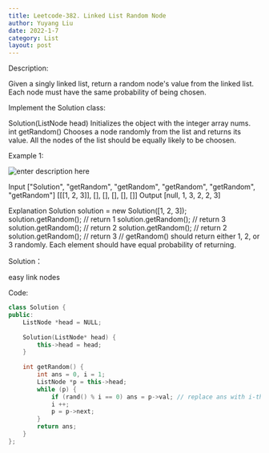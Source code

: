 ```yaml
---
title: Leetcode-382. Linked List Random Node
author: Yuyang Liu
date: 2022-1-7
category: List
layout: post
---
```


Description:

Given a singly linked list, return a random node's value from the linked list. Each node must have the same probability of being chosen.

Implement the Solution class:

Solution(ListNode head) Initializes the object with the integer array nums.
int getRandom() Chooses a node randomly from the list and returns its value. All the nodes of the list should be equally likely to be choosen.

 
Example 1:

![enter description here](https://assets.leetcode.com/uploads/2021/03/16/getrand-linked-list.jpg)

Input
["Solution", "getRandom", "getRandom", "getRandom", "getRandom", "getRandom"]
[[[1, 2, 3]], [], [], [], [], []]
Output
[null, 1, 3, 2, 2, 3]

Explanation
Solution solution = new Solution([1, 2, 3]);
solution.getRandom(); // return 1
solution.getRandom(); // return 3
solution.getRandom(); // return 2
solution.getRandom(); // return 2
solution.getRandom(); // return 3
// getRandom() should return either 1, 2, or 3 randomly. Each element should have equal probability of returning.

Solution：

easy link nodes


Code: 

``` c++
class Solution {
public:
    ListNode *head = NULL;
    
    Solution(ListNode* head) {
        this->head = head;
    }
    
    int getRandom() {
        int ans = 0, i = 1;
        ListNode *p = this->head;
        while (p) {
            if (rand() % i == 0) ans = p->val; // replace ans with i-th node.val with probability 1/i
            i ++;
            p = p->next;
        }
        return ans;
    }
}; 
```
